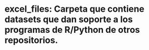 # excel_files: Carpeta que contiene datasets que dan soporte a los programas de R/Python de otros repositorios.
